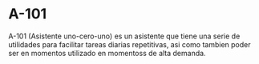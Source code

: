 # A-101
A-101 (Asistente uno-cero-uno)  es un asistente que tiene una serie de utilidades para facilitar tareas diarias repetitivas, asi como tambien poder ser en momentos utilizado en momentoss de alta demanda.
